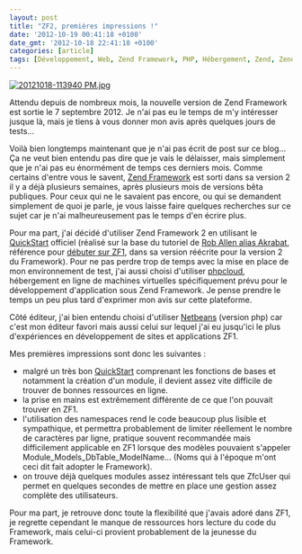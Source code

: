 ```yaml
---
layout: post
title: "ZF2, premières impressions !"
date: '2012-10-19 00:41:18 +0100'
date_gmt: '2012-10-18 22:41:18 +0100'
categories: [article]
tags: [Développement, Web, Zend Framework, PHP, Hébergement, Zend, Zend Framework 2, Bootstrap, Phpcloud]
---
```


[![20121018-113940 PM.jpg](http://blog.generation-pc.net/wp-content/uploads/2012/10/20121018-113940-PM.jpg)](http://blog.generation-pc.net/wp-content/uploads/2012/10/20121018-113940-PM.jpg)

Attendu depuis de nombreux mois, la nouvelle version de Zend Framework est sortie le 7 septembre 2012. Je n'ai pas eu le temps de m'y intéresser jusque là, mais je tiens à vous donner mon avis après quelques jours de tests...

Voilà bien longtemps maintenant que je n'ai pas écrit de post sur ce blog... Ça ne veut bien entendu pas dire que je vais le délaisser, mais simplement que je n'ai pas eu énormément de temps ces derniers mois. Comme certains d'entre vous le savent, [Zend Framework](http://framework.zend.com/) est sorti dans sa version 2 il y a déjà plusieurs semaines, après plusieurs mois de versions bêta publiques. Pour ceux qui ne le savaient pas encore, ou qui se demandent simplement de quoi je parle, je vous laisse faire quelques recherches sur ce sujet car je n'ai malheureusement pas le temps d'en écrire plus.

Pour ma part, j'ai décidé d'utiliser Zend Framework 2 en utilisant le [QuickStart](http://zf2.readthedocs.org/en/latest/index.html#userguide) officiel (réalisé sur la base du tutoriel de [Rob Allen alias Akrabat](http://akrabat.com/), référence pour [débuter sur ZF1](http://akrabat.com/zend-framework-tutorial/), dans sa version réécrite pour la version 2 du Framework). Pour ne pas perdre trop de temps avec la mise en place de mon environnement de test, j'ai aussi choisi d'utiliser [phpcloud](http://www.phpcloud.com), hébergement en ligne de machines virtuelles spécifiquement prévu pour le développement d'application sous Zend Framework. Je pense prendre le temps un peu plus tard d'exprimer mon avis sur cette plateforme.

Côté éditeur, j'ai bien entendu choisi d'utiliser [Netbeans](http://netbeans.org/) (version php) car c'est mon éditeur favori mais aussi celui sur lequel j'ai eu jusqu'ici le plus d'expériences en développement de sites et applications ZF1.


Mes premières impressions sont donc les suivantes :

 * malgré un très bon [QuickStart](http://zf2.readthedocs.org/en/latest/index.html#userguide) comprenant les fonctions de bases et notamment la création d'un module, il devient assez vite difficile de trouver de bonnes ressources en ligne.
 * la prise en mains est extrêmement différente de ce que l'on pouvait trouver en ZF1.
 * l'utilisation des namespaces rend le code beaucoup plus lisible et sympathique, et permettra probablement de limiter réellement le nombre de caractères par ligne, pratique souvent recommandée mais difficilement applicable en ZF1 lorsque des modèles pouvaient s'appeler Module_Models_DbTable_ModelName... (Noms qui à l'époque m'ont ceci dit fait adopter le Framework).
 * on trouve déjà quelques modules assez intéressant tels que ZfcUser qui permet en quelques secondes de mettre en place une gestion assez complète des utilisateurs.


Pour ma part, je retrouve donc toute la flexibilité que j'avais adoré dans ZF1, je regrette cependant le manque de ressources hors lecture du code du Framework, mais celui-ci provient probablement de la jeunesse du Framework.
